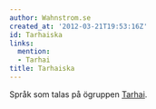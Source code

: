 ```yaml
---
author: Wahnstrom.se
created_at: '2012-03-21T19:53:16Z'
id: Tarhaiska
links:
  mention:
  - Tarhai
title: Tarhaiska
---
```


Språk som talas på ögruppen [Tarhai].

  [Tarhai]: Tarhai